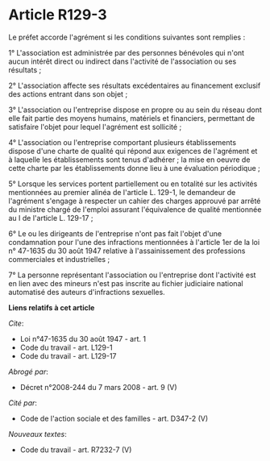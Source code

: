 # Article R129-3

Le préfet accorde l'agrément si les conditions suivantes sont remplies :

1° L'association est administrée par des personnes bénévoles qui n'ont aucun intérêt direct ou indirect dans l'activité de
l'association ou ses résultats ;

2° L'association affecte ses résultats excédentaires au financement exclusif des actions entrant dans son objet ;

3° L'association ou l'entreprise dispose en propre ou au sein du réseau dont elle fait partie des moyens humains, matériels
et financiers, permettant de satisfaire l'objet pour lequel l'agrément est sollicité ;

4° L'association ou l'entreprise comportant plusieurs établissements dispose d'une charte de qualité qui répond aux exigences
de l'agrément et à laquelle les établissements sont tenus d'adhérer ; la mise en oeuvre de cette charte par les
établissements donne lieu à une évaluation périodique ;

5° Lorsque les services portent partiellement ou en totalité sur les activités mentionnées au premier alinéa de l'article L.
129-1, le demandeur de l'agrément s'engage à respecter un cahier des charges approuvé par arrêté du ministre chargé de
l'emploi assurant l'équivalence de qualité mentionnée au I de l'article L. 129-17 ;

6° Le ou les dirigeants de l'entreprise n'ont pas fait l'objet d'une condamnation pour l'une des infractions mentionnées à
l'article 1er de la loi n° 47-1635 du 30 août 1947 relative à l'assainissement des professions commerciales et
industrielles ;

7° La personne représentant l'association ou l'entreprise dont l'activité est en lien avec des mineurs n'est pas inscrite au
fichier judiciaire national automatisé des auteurs d'infractions sexuelles.

**Liens relatifs à cet article**

_Cite_:

  - Loi n°47-1635 du 30 août 1947 - art. 1
  - Code du travail - art. L129-1
  - Code du travail - art. L129-17

_Abrogé par_:

  - Décret n°2008-244 du 7 mars 2008 - art. 9 (V)

_Cité par_:

  - Code de l'action sociale et des familles - art. D347-2 (V)

_Nouveaux textes_:

  - Code du travail - art. R7232-7 (V)
